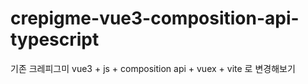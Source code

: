 # crepigme-vue3-composition-api-typescript
기존 크레피그미 vue3 + js + composition api + vuex + vite 로 변경해보기
